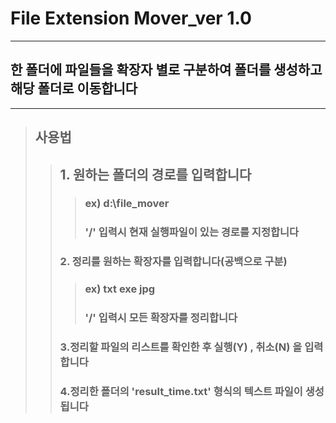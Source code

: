 # File Extension Mover_ver 1.0
---

 ## 한 폴더에 파일들을 확장자 별로 구분하여 폴더를 생성하고 해당 폴더로 이동합니다

---
 > ## 사용법
 >> ## 1. 원하는 폴더의 경로를 입력합니다 
 >>> ### ex) d:\file_mover
 >>> ### '/' 입력시 현재 실행파일이 있는 경로를 지정합니다  
 >> ### 2. 정리를 원하는 확장자를 입력합니다(공백으로 구분)
 >>> ### ex) txt exe jpg
 >>> ### '/' 입력시 모든 확장자를 정리합니다
 >> ### 3.정리할 파일의 리스트를 확인한 후 실행(Y) , 취소(N) 을 입력합니다
 >> ### 4.정리한 폴더의 'result_time.txt' 형식의 텍스트 파일이 생성됩니다


